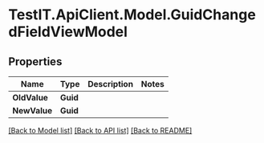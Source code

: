 # TestIT.ApiClient.Model.GuidChangedFieldViewModel

## Properties

Name | Type | Description | Notes
------------ | ------------- | ------------- | -------------
**OldValue** | **Guid** |  | 
**NewValue** | **Guid** |  | 

[[Back to Model list]](../README.md#documentation-for-models) [[Back to API list]](../README.md#documentation-for-api-endpoints) [[Back to README]](../README.md)

